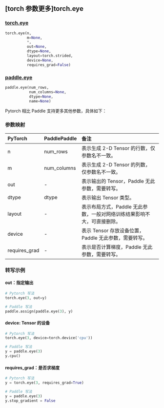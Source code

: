 ## [torch 参数更多]torch.eye

###  [torch.eye](https://pytorch.org/docs/stable/generated/torch.eye.html?highlight=eye#torch.eye)

```python
torch.eye(n,
          m=None,
          *,
          out=None,
          dtype=None,
          layout=torch.strided,
          device=None,
          requires_grad=False)
```

###  [paddle.eye](https://www.paddlepaddle.org.cn/documentation/docs/zh/api/paddle/eye_cn.html)

```python
paddle.eye(num_rows,
           num_columns=None,
           dtype=None,
           name=None)
```

Pytorch 相比 Paddle 支持更多其他参数，具体如下：

### 参数映射

| PyTorch       | PaddlePaddle | 备注                                                         |
| :------------ | :----------- | :----------------------------------------------------------- |
| n             | num_rows     | 表示生成 2-D Tensor 的行数，仅参数名不一致。                 |
| m             | num_columns  | 表示生成 2-D Tensor 的列数， 仅参数名不一致。                |
| out           | -            | 表示输出的 Tensor，Paddle 无此参数，需要转写。           |
| dtype         | dtype        | 表示输出 Tensor 类型。                                       |
| layout        | -            | 表示布局方式，Paddle 无此参数，一般对网络训练结果影响不大，可直接删除。 |
| device        | -            | 表示 Tensor 存放设备位置，Paddle 无此参数，需要转写。    |
| requires_grad | -            | 表示是否计算梯度，Paddle 无此参数，需要转写。            |

### 转写示例

#### out：指定输出

```python
# Pytorch 写法
torch.eye(3, out=y)

# Paddle 写法
paddle.assign(paddle.eye(3), y)
```

#### device: Tensor 的设备

```python
# Pytorch 写法
torch.eye(3, device=torch.device('cpu'))

# Paddle 写法
y = paddle.eye(3)
y.cpu()
```

#### requires_grad：是否求梯度

```python
# Pytorch 写法
y = torch.eye(3, requires_grad=True)

# Paddle 写法
y = paddle.eye(3)
y.stop_gradient = False
```
